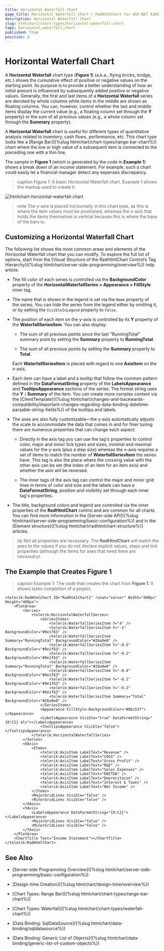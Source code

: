 ```yaml
---
title: Horizontal Waterfall Chart
page_title: Horizontal Waterfall Chart | RadHtmlChart for ASP.NET AJAX Documentation
description: Horizontal Waterfall Chart
slug: htmlchart/chart-types/horizontal-waterfall-chart
tags: horizontal,waterfall,chart
published: True
position: 8
---
```


# Horizontal Waterfall Chart

A **Horizontal Waterfall** chart type (**Figure 1**) (a.k.a., flying bricks, bridge, etc.) shows the cumulative effect of positive or negative values on the starting point. Its purpose is to provide a better understanding of how an initial amount is influenced by subsequently added positive or negative values. Generally, the first and last items of a **Horizontal Waterfall** series are denoted by whole columns while items in the middle are shown as floating columns. You can, however, control whether the last and middle items display the current value (e.g., a floating column set through the **Y** property) or the sum of all previous values (e.g., a whole column set through the **Summary** property).

A **Horizontal Waterfall** chart is useful for different types of quantitative analysis related to inventory, cash flows, performance, etc. This chart type looks like a [Range Bar]({%slug htmlchart/chart-types/range-bar-chart%}) chart where the low or high value of a subsequent item is connected to the preceding one with a thin line.

The sample in **Figure 1** (which is generated by the code in **Example 1**) shows a break down of an income statement. For example, such a chart could easily let a financial manager detect any expenses discrepancy.

>caption Figure 1: A basic Horizontal Waterfall chart. Example 1 shows the markup used to create it.

![htmlchart-horizontal-waterfall-chart](images/htmlchart-horizontal-waterfall-chart.png)

>note The y-axis is placed horizontally in this chart type, as this is where the item values must be positioned, whereas the x-axis that holds the items themselves is vertical because this is where the base of the bars is.

## Customizing a Horizontal Waterfall Chart

The following list shows the most common areas and elements of the Horizontal Waterfall chart that you can modify. To explore the full list of options, start from the [Visual Structure of the RadHtmlChart Control’s Tag Hierarchy]({%slug htmlchart/server-side-programming/overview%}) help article.

* The fill color of each series is controlled via the **BackgroundColor** property of the **HorizontalWaterfallSeries > Appearance > FillStyle** inner tag.

* The name that is shown in the legend is set via the `Name` property of the series. You can hide the series from the legend either by omitting it, or by setting the `VisibleInLegend` property to `false`.

* The position of each item on the y-axis is controlled by its **Y** property of the **WaterfallSeriesItem**. You can also display:

	* The sum of all previous points since the last "RunningTotal" summary point by setting the **Summary** property to **RunningTotal**.

	* The sum of all previous points by setting the **Summary** property to **Total**. 
	
	Each **WaterfallSeriesItem** is placed with regard to one **AxisItem** on the x-axis.

* Each item can have a label and a tooltip that follow the common pattern defined in the **DataFormatString** property of the **LabelsAppearance** and **TooltipsAppearance** sections of the series. The format string uses the **Y** / **Summary** of the item. You can create more complex content via the [ClientTemplate]({%slug htmlchart/changes-and-backwards-compatibility/important-changes-regarding-data-binding-datetime-parsable-string-fields%}) of the tooltips and labels.

* The axes are also fully customizable—the y-axis automatically adjusts the scale to accommodate the data that comes in and for finer tuning there are numerous properties that can change each aspect:

	* Directly in the axis tag you can use the tag's properties to control color, major and minor tick types and sizes, minimal and maximal values for the y-axis (plus a step size) whereas the x-axis requires a set of items to match the number of **WaterfallSeriesItem** the series have. This tag is also the place where the crossing value with the other axis can be set (the index of an item for an item axis) and whether the axis will be reversed.

	* The inner tags of the axis tag can control the major and minor grid lines in terms of color and size and the labels can have a **DataFormatString**, position and visibility set through each inner tag's properties.

* The title, background colors and legend are controlled via the inner properties of the **RadHtmlChart** control and are common for all charts. You can find more information in the [Server-side API]({%slug htmlchart/server-side-programming/basic-configuration%}) and in the [Element structure]({%slug htmlchart/radhtmlchart-structure%}) articles.

>tip Not all properties are necessary. The **RadHtmlChart** will match the axes to the values if you do not declare explicit values, steps and tick properties (although the Items for axes that need them are necessary).


## The Example that Creates Figure 1

>caption Example 1: The code that creates the chart from **Figure 1**. It shows tasks completion of a project.

````ASP.NET
<telerik:RadHtmlChart ID="RadHtmlChart1" runat="server" Width="600px" Height="400px">
	<PlotArea>
		<Series>
			<telerik:HorizontalWaterfallSeries>
				<SeriesItems>
					<telerik:WaterfallSeriesItem Y="4" />
					<telerik:WaterfallSeriesItem Y="-1" BackgroundColor="#9e1f63" />
					<telerik:WaterfallSeriesItem Summary="RunningTotal" BackgroundColor="#26a9e0" />
					<telerik:WaterfallSeriesItem Y="-0.5" BackgroundColor="#9e1f63" />
					<telerik:WaterfallSeriesItem Y="-0.2" BackgroundColor="#9e1f63" />
					<telerik:WaterfallSeriesItem Summary="RunningTotal" BackgroundColor="#26a9e0" />
					<telerik:WaterfallSeriesItem Y="-0.4" BackgroundColor="#9e1f63" />
					<telerik:WaterfallSeriesItem Y="-0.1" BackgroundColor="#9e1f63" />
					<telerik:WaterfallSeriesItem Y="-0.2" BackgroundColor="#9e1f63" />
					<telerik:WaterfallSeriesItem Summary="Total" BackgroundColor="#26a9e0" />
				</SeriesItems>
				<Appearance FillStyle-BackgroundColor="#8bc53f"></Appearance>
				<LabelsAppearance Visible="true" DataFormatString="{0:C2} mln"></LabelsAppearance>
				<TooltipsAppearance Visible="false"></TooltipsAppearance>
			</telerik:HorizontalWaterfallSeries>
		</Series>
		<XAxis>
			<Items>
				<telerik:AxisItem LabelText="Revenue" />
				<telerik:AxisItem LabelText="COGS" />
				<telerik:AxisItem LabelText="Gross Profit" />
				<telerik:AxisItem LabelText="R&D" />
				<telerik:AxisItem LabelText="Sales Expenses" />
				<telerik:AxisItem LabelText="EBITDA" />
				<telerik:AxisItem LabelText="Deprecitaion" />
				<telerik:AxisItem LabelText="Interest & Taxes" />
				<telerik:AxisItem LabelText="Net Income" />
			</Items>
			<MajorGridLines Visible="false" />
			<MinorGridLines Visible="false" />
		</XAxis>
		<YAxis>
			<LabelsAppearance DataFormatString="{0:C2}"></LabelsAppearance>
			<MajorGridLines Visible="false" />
			<MinorGridLines Visible="false" />
		</YAxis>
	</PlotArea>
	<ChartTitle Text="Income Statement"></ChartTitle>
</telerik:RadHtmlChart>
````

## See Also

 * [Server-side Programming Overview]({%slug htmlchart/server-side-programming/basic-configuration%})

 * [Design-time Creation]({%slug htmlchart/design-time/overview%})

 * [Chart Types: Range Bar]({%slug htmlchart/chart-types/range-bar-chart%})

 * [Chart Types: Waterfall]({%slug htmlchart/chart-types/waterfall-chart%})

 * [Data Binding: SqlDataSource]({%slug htmlchart/data-binding/sqldatasource%})

 * [Data Binding: Generic List of Objects]({%slug htmlchart/data-binding/generic-list-of-custom-objects%})

